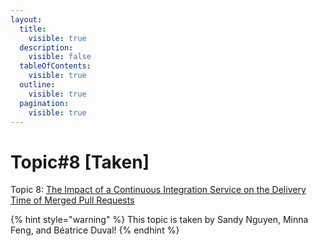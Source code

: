 ```yaml
---
layout:
  title:
    visible: true
  description:
    visible: false
  tableOfContents:
    visible: true
  outline:
    visible: true
  pagination:
    visible: true
---
```


# Topic#8 \[Taken]

Topic 8: [The Impact of a Continuous Integration Service on the Delivery Time of Merged Pull Requests](https://arxiv.org/abs/2305.16365)

{% hint style="warning" %}
This topic is taken by Sandy Nguyen, Minna Feng, and Béatrice Duval!
{% endhint %}
